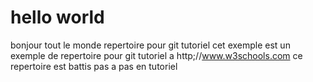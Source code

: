 # hello world
bonjour tout le monde repertoire pour git tutoriel
cet exemple est un exemple de repertoire pour git tutoriel a http;//www.w3schools.com
ce repertoire est battis pas a pas en tutoriel
